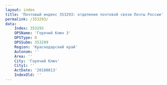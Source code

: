 ```yaml
---
layout: index
title: 'Почтовый индекс 353293: отделение почтовой связи Почты России'
permalink: /353293/
data:
    Index: 353293
    OPSName: 'Горячий Ключ 3'
    OPSType: О
    OPSSubm: 353299
    Region: 'Краснодарский край'
    Autonom: ''
    Area: ''
    City: 'Горячий Ключ'
    City1: ''
    ActDate: '20180813'
    IndexOld: ''
---
```

